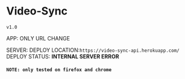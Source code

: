 # Video-Sync
`v1.0`

APP:
	ONLY URL CHANGE	
<br>

SERVER: 
	DEPLOY LOCATION:`https://video-sync-api.herokuapp.com/`
	DEPLOY STATUS: **INTERNAL SERVER ERROR**

#### `NOTE: only tested on firefox and chrome`